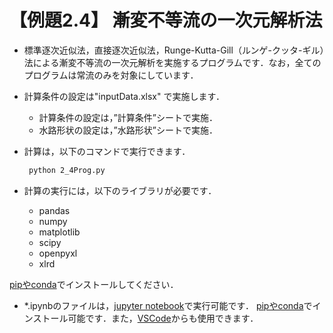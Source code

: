 # 【例題2.4】 漸変不等流の一次元解析法

- 標準逐次近似法，直接逐次近似法，Runge-Kutta-Gill（ルンゲ-クッタ-ギル）法による漸変不等流の一次元解析を実施するプログラムです．なお，全てのプログラムは常流のみを対象にしています．

- 計算条件の設定は"inputData.xlsx" で実施します．
  - 計算条件の設定は，”計算条件”シートで実施．
  - 水路形状の設定は，”水路形状”シートで実施．

- 計算は，以下のコマンドで実行できます．

   ~~~ sh
    python 2_4Prog.py
    ~~~

- 計算の実行には，以下のライブラリが必要です．
  - pandas
  - numpy
  - matplotlib
  - scipy
  - openpyxl
  - xlrd

[pipやconda](https://www.python.jp/install/anaconda/pip_and_conda.html)でインストールしてください．

- *.ipynbのファイルは，[jupyter notebook](https://jupyter.org)で実行可能です．
[pipやconda](https://www.python.jp/install/anaconda/pip_and_conda.html)でインストール可能です．また，[VSCode](https://code.visualstudio.com/docs/datascience/jupyter-notebooks)からも使用できます．
